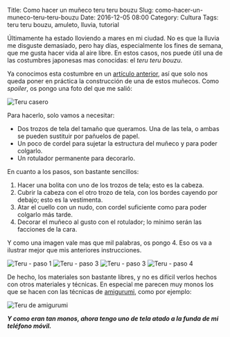 Title: Como hacer un muñeco teru teru bouzu
Slug: como-hacer-un-muneco-teru-teru-bouzu
Date: 2016-12-05 08:00
Category: Cultura
Tags: teru teru bouzu, amuleto, lluvia, tutorial



Últimamente ha estado lloviendo a mares en mi ciudad. No es que la lluvia me disguste demasiado, pero hay días, especialmente los fines de semana, que me gusta hacer vida al aire libre. En estos casos, nos puede útil una de las costumbres japonesas mas conocidas: el *teru teru bouzu*.

Ya conocimos esta costumbre en un [artículo anterior]({filename}/articles/un-amuleto-contra-la-lluvia-el-teru-teru-bouzu.md), así que solo nos queda poner en práctica la construcción de una de estos muñecos. Como *spoiler*, os pongo una foto del que me salió:

![Teru casero]({filename}/images/teru_casero.jpg)

Para hacerlo, solo vamos a necesitar:

* Dos trozos de tela del tamaño que queramos. Una de las tela, o ambas se pueden sustituir por pañuelos de papel.
* Un poco de cordel para sujetar la estructura del muñeco y para poder colgarlo.
* Un rotulador permanente para decorarlo.

En cuanto a los pasos, son bastante sencillos:

1. Hacer una bolita con uno de los trozos de tela; esto es la cabeza.
2. Cubrir la cabeza con el otro trozo de tela, con los bordes cayendo por debajo; esto es la vestimenta.
3. Atar el cuello con un nudo, con cordel suficiente como para poder colgarlo más tarde.
4. Decorar el muñeco al gusto con el rotulador; lo mínimo serán las facciones de la cara.

Y como una imagen vale mas que mil palabras, os pongo 4. Eso os va a ilustrar mejor que mis anteriores instrucciones.

![Teru - paso 1]({filename}/images/teru_paso1.jpg)
![Teru - paso 3]({filename}/images/teru_paso2.jpg)
![Teru - paso 3]({filename}/images/teru_paso3.jpg)
![Teru - paso 4]({filename}/images/teru_paso4.jpg)

De hecho, los materiales son bastante libres, y no es difícil verlos hechos con otros materiales y técnicas. En especial me parecen muy monos los que se hacen con las técnicas de [amigurumi](https://es.wikipedia.org/wiki/Amigurumi), como por ejemplo:

![Teru de amigurumi]({filename}/images/teru_amigurumi.jpg)

***Y como eran tan monos, ahora tengo uno de tela atado a la funda de mi teléfono móvil.***
